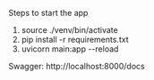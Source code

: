 Steps to start the app

1. source ./venv/bin/activate
2. pip install -r requirements.txt
3. uvicorn main:app --reload

Swagger: http://localhost:8000/docs
